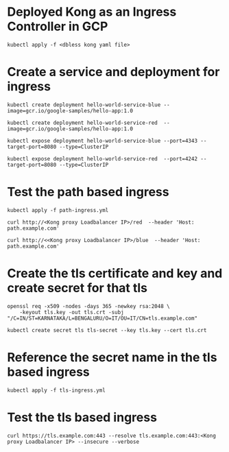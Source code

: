# Deployed Kong as an Ingress Controller in GCP
```
kubectl apply -f <dbless kong yaml file>
```


# Create a service and deployment for ingress

```
kubectl create deployment hello-world-service-blue --image=gcr.io/google-samples/hello-app:1.0

kubectl create deployment hello-world-service-red  --image=gcr.io/google-samples/hello-app:1.0

kubectl expose deployment hello-world-service-blue --port=4343 --target-port=8080 --type=ClusterIP

kubectl expose deployment hello-world-service-red  --port=4242 --target-port=8080 --type=ClusterIP
```

# Test the path based ingress
```
kubectl apply -f path-ingress.yml

curl http://<Kong proxy Loadbalancer IP>/red  --header 'Host: path.example.com'

curl http://<<Kong proxy Loadbalancer IP>/blue  --header 'Host: path.example.com'
```

# Create the tls certificate and key and create secret for that tls
```
openssl req -x509 -nodes -days 365 -newkey rsa:2048 \
    -keyout tls.key -out tls.crt -subj "/C=IN/ST=KARNATAKA/L=BENGALURU/O=IT/OU=IT/CN=tls.example.com"

kubectl create secret tls tls-secret --key tls.key --cert tls.crt
```

# Reference the secret name in the tls based ingress
```
kubectl apply -f tls-ingress.yml
``` 

# Test the tls based ingress
```
curl https://tls.example.com:443 --resolve tls.example.com:443:<Kong proxy Loadbalancer IP> --insecure --verbose
```